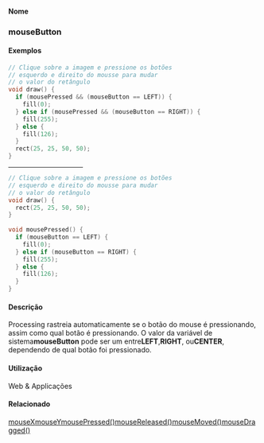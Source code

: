 
#### Nome
### mouseButton

#### Exemplos

```pde
// Clique sobre a imagem e pressione os botões
// esquerdo e direito do mousse para mudar 
// o valor do retângulo
void draw() { 
  if (mousePressed && (mouseButton == LEFT)) { 
    fill(0); 
  } else if (mousePressed && (mouseButton == RIGHT)) { 
    fill(255); 
  } else { 
    fill(126); 
  } 
  rect(25, 25, 50, 50); 
} 

```
<hr align="left" noshade="noshade" size="1" width="150"/>

```pde
// Clique sobre a imagem e pressione os botões
// esquerdo e direito do mousse para mudar 
// o valor do retângulo
void draw() { 
  rect(25, 25, 50, 50); 
} 
 
void mousePressed() { 
  if (mouseButton == LEFT) { 
    fill(0); 
  } else if (mouseButton == RIGHT) { 
    fill(255); 
  } else { 
    fill(126); 
  } 
} 

```

#### Descrição
Processing rastreia automaticamente se o
botão do mouse é pressionando, assim como qual
botão é pressionando. O valor da variável de
sistema**mouseButton** pode ser um entre**LEFT**,**RIGHT**, ou**CENTER**, dependendo de qual botão foi pressionado.

#### Utilização

	
Web & Applicações

#### Relacionado
[mouseX](mouseX)[mouseY](mouseY)[mousePressed()](mousePressed_)[mouseReleased()](mouseReleased_)[mouseMoved()](mouseMoved_)[mouseDragged()](mouseDragged_)
